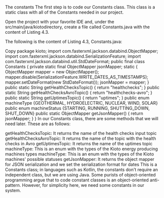 The constants
The first step is to code our Constants class. This class is a static class with all of the Constants needed in our project.

Open the project with your favorite IDE and, under the src/main/java/kiotodirectory, create a file called Constants.java with the content of Listing 4.3.

The following is the content of Listing 4.3, Constants.java: 

Copy
package kioto;
import com.fasterxml.jackson.databind.ObjectMapper;
import com.fasterxml.jackson.databind.SerializationFeature;
import com.fasterxml.jackson.databind.util.StdDateFormat;
public final class Constants {
  private static final ObjectMapper jsonMapper;
  static {
    ObjectMapper mapper = new ObjectMapper();
    mapper.disable(SerializationFeature.WRITE_DATES_AS_TIMESTAMPS);
    mapper.setDateFormat(new StdDateFormat());
    jsonMapper = mapper;
  }
  public static String getHealthChecksTopic() {
    return "healthchecks";
  }
  public static String getHealthChecksAvroTopic() {
    return "healthchecks-avro";
  }
  public static String getUptimesTopic() {
    return "uptimes";
  }
  public enum machineType {GEOTHERMAL, HYDROELECTRIC, NUCLEAR, WIND, SOLAR}
  public enum machineStatus {STARTING, RUNNING, SHUTTING_DOWN, SHUT_DOWN}
  public static ObjectMapper getJsonMapper() {
    return jsonMapper;
  }
}
In our Constants class, there are some methods that we will need later. These are as follows:

getHealthChecksTopic: It returns the name of the health checks input topic
getHealthChecksAvroTopic: It returns the name of the topic with the health checks in Avro
getUptimesTopic: It returns the name of the uptimes topic
machineType: This is an enum with the types of the Kioto energy producing machines types
machineType: This is an enum with the types of the Kioto machines' possible statuses
getJsonMapper: It returns the object mapper for JSON serialization and we set the serialization format for dates
This is a Constants class; in languages such as Kotlin, the constants don't require an independent class, but we are using Java. Some purists of object-oriented programming argue that to code constant classes is an object-oriented anti-pattern. However, for simplicity here, we need some constants in our system.
